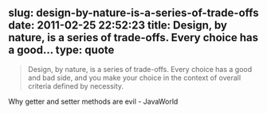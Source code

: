 slug: design-by-nature-is-a-series-of-trade-offs
date: 2011-02-25 22:52:23
title: Design, by nature, is a series of trade-offs. Every choice has a good...
type: quote
---

> Design, by nature, is a series of trade-offs. Every choice has a good and bad side, and you make your choice in the context of overall criteria defined by necessity.

Why getter and setter methods are evil - JavaWorld
